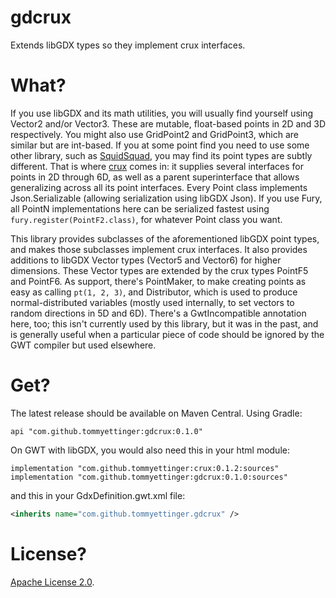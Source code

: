 # gdcrux
Extends libGDX types so they implement crux interfaces.

# What?

If you use libGDX and its math utilities, you will usually find yourself using Vector2 and/or Vector3. These are
mutable, float-based points in 2D and 3D respectively. You might also use GridPoint2 and GridPoint3, which are similar
but are int-based. If you at some point find you need to use some other library, such as
[SquidSquad](https://github.com/yellowstonegames/SquidSquad), you may find its point types are subtly different. That is
where [crux](https://github.com/tommyettinger/crux) comes in: it supplies several interfaces for points in 2D through
6D, as well as a parent superinterface that allows generalizing across all its point interfaces. Every Point class
implements Json.Serializable (allowing serialization using libGDX Json). If you use Fury, all PointN implementations
here can be serialized fastest using `fury.register(PointF2.class)`, for whatever Point class you want.

This library provides subclasses of the aforementioned libGDX point types, and makes those subclasses implement crux
interfaces. It also provides additions to libGDX Vector types (Vector5 and Vector6) for higher dimensions. These Vector
types are extended by the crux types PointF5 and PointF6. As support, there's PointMaker, to make creating points as
easy as calling `pt(1, 2, 3)`, and Distributor, which is used to produce normal-distributed variables (mostly used
internally, to set vectors to random directions in 5D and 6D). There's a GwtIncompatible annotation here, too; this
isn't currently used by this library, but it was in the past, and is generally useful when a particular piece of code 
should be ignored by the GWT compiler but used elsewhere.

# Get?

The latest release should be available on Maven Central. Using Gradle:

```
api "com.github.tommyettinger:gdcrux:0.1.0"
```

On GWT with libGDX, you would also need this in your html module:
```
implementation "com.github.tommyettinger:crux:0.1.2:sources"
implementation "com.github.tommyettinger:gdcrux:0.1.0:sources"
```
and this in your GdxDefinition.gwt.xml file:
```xml
<inherits name="com.github.tommyettinger.gdcrux" />
```

# License?
[Apache License 2.0](LICENSE).